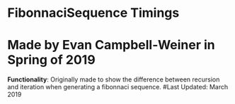# FibonnaciSequence Timings
# Made by Evan Campbell-Weiner in Spring of 2019
**Functionality**:
Originally made to show the difference between recursion and iteration when
generating a fibonnaci sequence.
#Last Updated: March 2019
